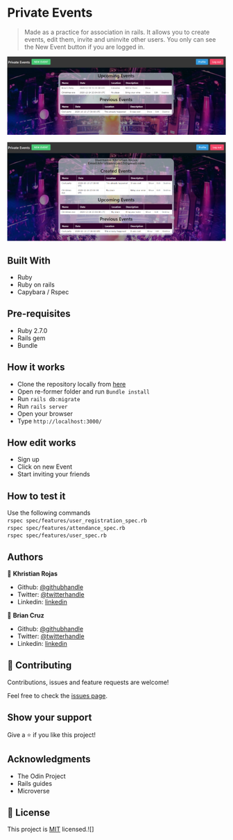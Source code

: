 # Private Events

> Made as a practice for association in rails. It allows you to create events, edit them, invite and uninvite other users. You only can see the New Event button if you are logged in.


![screenshot](app/assets/images/screenshot1.png)

![screenshot](app/assets/images/screenshot2.png)

## Built With

- Ruby
- Ruby on rails
- Capybara / Rspec

## Pre-requisites

- Ruby 2.7.0
- Rails gem
- Bundle

## How it works

- Clone the repository locally from [here](git@github.com:karmaester/Private-Events.git)
- Open re-former folder and run `Bundle install`
- Run `rails db:migrate`
- Run `rails server`
- Open your browser
- Type `http://localhost:3000/`

## How edit works

- Sign up
- Click on new Event
- Start inviting your friends

## How to test it

Use the following commands\
`rspec spec/features/user_registration_spec.rb`\
`rspec spec/features/attendance_spec.rb`\
`rspec spec/features/user_spec.rb`

## Authors

👤 **Khristian Rojas**

- Github: [@githubhandle](https://github.com/karmaester)
- Twitter: [@twitterhandle](https://twitter.com/karmaendlich)
- Linkedin: [linkedin](https://www.linkedin.com/in/khristian-rojas/)

👤 **Brian Cruz**

- Github: [@githubhandle](https://github.com/BrianSammit)
- Twitter: [@twitterhandle](https://twitter.com/cruzsammit)
- Linkedin: [linkedin](https://www.linkedin.com/in/brian-sammit-cruz-rodriguez-5877551a8/)


## 🤝 Contributing

Contributions, issues and feature requests are welcome!

Feel free to check the [issues page](https://github.com/karmaester/Private-Events/issues).

## Show your support

Give a ⭐️ if you like this project!

## Acknowledgments

- The Odin Project
- Rails guides
- Microverse

## 📝 License

This project is [MIT](lic.url) licensed.![]
